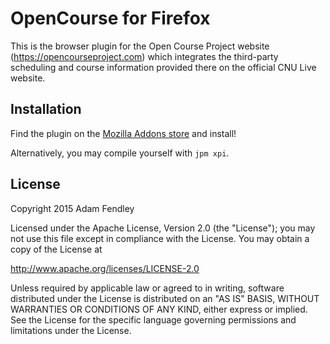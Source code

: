 OpenCourse for Firefox
=============

This is the browser plugin for the Open Course Project website (https://opencourseproject.com) which integrates the third-party scheduling and course information provided there on the official CNU Live website.

Installation
-------

Find the plugin on the [Mozilla Addons store](https://addons.mozilla.org/en-US/firefox/addon/open-course/) and install!

Alternatively, you may compile  yourself with ```jpm xpi```.

License
-------

Copyright 2015 Adam Fendley

Licensed under the Apache License, Version 2.0 (the "License"); you may not use this file except in compliance with the License. You may obtain a copy of the License at

http://www.apache.org/licenses/LICENSE-2.0

Unless required by applicable law or agreed to in writing, software distributed under the License is distributed on an "AS IS" BASIS, WITHOUT WARRANTIES OR CONDITIONS OF ANY KIND, either express or implied. See the License for the specific language governing permissions and limitations under the License.
